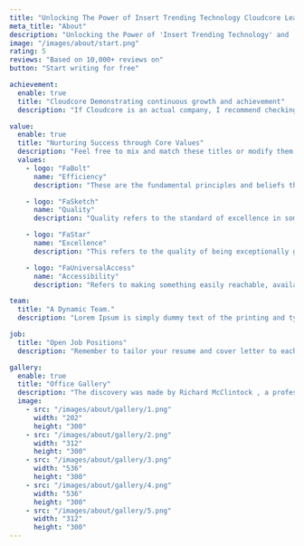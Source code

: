 ```yaml
---
title: "Unlocking The Power of Insert Trending Technology Cloudcore Leads The Way!"
meta_title: "About"
description: "Unlocking the Power of 'Insert Trending Technology' and 'Cloudcore Leads The Way!' are both phrases that seem to be placeholders or placeholders for"
image: "/images/about/start.png"
rating: 5
reviews: "Based on 10,000+ reviews on"
button: "Start writing for free"

achievement:
  enable: true
  title: "Cloudcore Demonstrating continuous growth and achievement"
  description: "If Cloudcore is an actual company, I recommend checking their official website, press releases, and news articles for the most up-to-date information on their growth and achievements"

value:
  enable: true
  title: "Nurturing Success through Core Values"
  description: "Feel free to mix and match these titles or modify them to align with your organization's specific values and priorities."
  values:
    - logo: "FaBolt"
      name: "Efficiency"
      description: "These are the fundamental principles and beliefs that guide an individual, organization, or community. Nurturing success through core values means making decisions and taking actions that consistent with these guiding"

    - logo: "FaSketch"
      name: "Quality"
      description: "Quality refers to the standard of excellence in something. It could relate to the products or services an organization provides, as well as the processes and behaviors exhibited."

    - logo: "FaStar"
      name: "Excellence"
      description: "This refers to the quality of being exceptionally good or outstanding. Pursuing excellence involves consistently striving to do one's best and continually improving in all aspects."

    - logo: "FaUniversalAccess"
      name: "Accessibility"
      description: "Refers to making something easily reachable, available, and understandable. In the context of core values, accessibility means ensuring that these guiding principles are not just words on paper but are actively incorporated"

team:
  title: "A Dynamic Team."
  description: "Lorem Ipsum is simply dummy text of the printing and typesetting industry. Lorem has been the industry's standard dummy text ever since"

job:
  title: "Open Job Positions"
  description: "Remember to tailor your resume and cover letter to each specific job application, highlighting relevant skills and experience. Additionally, stay updated on industry trends and enhance your skills through relevant training"

gallery:
  enable: true
  title: "Office Gallery"
  description: "The discovery was made by Richard McClintock , a professor of Latin at Hampden-Sydney College in Virginia, who faced the"
  image:
    - src: "/images/about/gallery/1.png"
      width: "202"
      height: "300"
    - src: "/images/about/gallery/2.png"
      width: "312"
      height: "300"
    - src: "/images/about/gallery/3.png"
      width: "536"
      height: "300"
    - src: "/images/about/gallery/4.png"
      width: "536"
      height: "300"
    - src: "/images/about/gallery/5.png"
      width: "312"
      height: "300"
---
```


